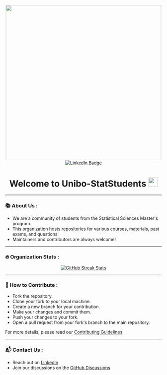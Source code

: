 <div id="header" align="center">
  <img src="https://i.giphy.com/media/v1.Y2lkPTc5MGI3NjExNjdmYTVrMHNsb3YyYXBoaG0xNXZzamZtb3B4OXB5M2ZlMTRpMnN0MyZlcD12MV9pbnRlcm5hbF9naWZfYnlfaWQmY3Q9Zw/9ADoZQgs0tyww/giphy.gif" width="500"/>
</div>

<div id="badges" align="center">
  <a href="https://www.linkedin.com/in/alberto-trashaj-31b26213a/">
    <img src="https://img.shields.io/badge/LinkedIn-blue?style=for-the-badge&logo=linkedin&logoColor=white" alt="LinkedIn Badge"/>
  </a>
</div>

<img src="https://komarev.com/ghpvc/?username=Unibo-StatStudents&style=flat-square&color=blue" alt=""/>

<h1 align="center">
  Welcome to Unibo-StatStudents
  <img src="https://media.giphy.com/media/hvRJCLFzcasrR4ia7z/giphy.gif" width="30px"/>
</h1>

---

### :books: About Us :

- We are a community of students from the Statistical Sciences Master's program.
- This organization hosts repositories for various courses, materials, past exams, and questions.
- Maintainers and contributors are always welcome!

---

### :fire: Organization Stats :

<div align="center">
  <a href="https://git.io/streak-stats">
    <img src="http://github-readme-streak-stats.herokuapp.com?user=Unibo-StatStudents&theme=dark&background=000000" alt="GitHub Streak Stats"/>
  </a>
</div>

<!-- Uncomment and replace with actual username or organization if needed
<div align="center">
  <a href="https://github.com/anuraghazra/github-readme-stats">
    <img src="https://github-readme-stats.vercel.app/api/top-langs/?username=Unibo-StatStudents&layout=compact&theme=vision-friendly-dark" alt="Top Languages"/>
  </a>
</div>
-->

---

### :raised_hands: How to Contribute :

- Fork the repository.
- Clone your fork to your local machine.
- Create a new branch for your contribution.
- Make your changes and commit them.
- Push your changes to your fork.
- Open a pull request from your fork's branch to the main repository.

For more details, please read our [Contributing Guidelines]([CONTRIBUTING.md](https://github.com/Unibo-StatStudents/course-repo-template/blob/main/CONTRIBUTING.md)).

---

### :mailbox_with_mail: Contact Us :

- Reach out on [LinkedIn](https://www.linkedin.com/in/alberto-trashaj-31b26213a/)
- Join our discussions on the [GitHub Discussions](https://github.com/orgs/Unibo-StatStudents/discussions)

